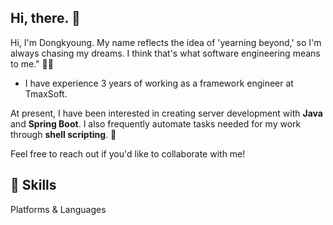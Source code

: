 ## Hi, there. 👋

Hi, I'm Dongkyoung. 
My name reflects the idea of 'yearning beyond,' so I'm always chasing my dreams. 
I think that's what software engineering means to me." 💖✨

- I have experience 3 years of working as a framework engineer at TmaxSoft. 

At present, I have been interested in creating server development with **Java** and **Spring Boot**. 
I also frequently automate tasks needed for my work through **shell scripting**. 🚀

Feel free to reach out if you'd like to collaborate with me!


## 💪 Skills
Platforms & Languages

<!--
**dongkyoung0303/dongkyoung0303** is a ✨ _special_ ✨ repository because its `README.md` (this file) appears on your GitHub profile.

Here are some ideas to get you started:

- 🔭 I’m currently working on ...
- 🌱 I’m currently learning ...
- 👯 I’m looking to collaborate on ...
- 🤔 I’m looking for help with ...
- 💬 Ask me about ...
- 📫 How to reach me: ...
- 😄 Pronouns: ...
- ⚡ Fun fact: ...
-->
